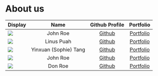 # About us

Display |    Name    | Github Profile | Portfolio 
--------|:----------:|:--------------:|:---------:
![](https://via.placeholder.com/100.png?text=Photo) |  John Roe  | [Github](https://github.com/) | [Portfolio](docs/team/johnroe.md)
![](https://i.ibb.co/FHBJtW7/myface.png) | Linus Puah | [Github](https://github.com/linuspuah) | [Portfolio](docs/team/LinusPortfolio.md)
![](https://via.placeholder.com/100.png?text=Photo) |   Yinxuan (Sophie) Tang   | [Github](https://github.com/tangphi) | [Portfolio](docs/team/tangphi.md)
![](https://via.placeholder.com/100.png?text=Photo) |  John Roe  | [Github](https://github.com/) | [Portfolio](docs/team/johndoe.md)
![](https://via.placeholder.com/100.png?text=Photo) |  Don Roe   | [Github](https://github.com/) | [Portfolio](docs/team/johndoe.md)

